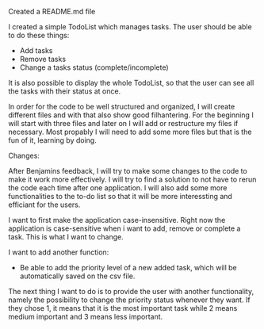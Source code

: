 Created a README.md file

I created a simple TodoList which manages tasks.
The user should be able to do these things:

- Add tasks
- Remove tasks
- Change a tasks status (complete/incomplete)

It is also possible to display the whole TodoList, so that the user can see all the tasks with their status at once.

In order for the code to be well structured and organized, I will create different files and with that also show good filhantering.
For the beginning I will start with three files and later on I will add or restructure my files if necessary. Most propably I will need to add some more files but that is the fun of it, learning by doing.

Changes:

After Benjamins feedback, I will try to make some changes to the code to make it work more effectively. I will try to find a solution to not have to rerun the code each time after one application. I will also add some more functionalities to the to-do list so that it will be more interessting and efficiant for the users.

I want to first make the application case-insensitive. Right now the application is case-sensitive when i want to add, remove or complete a task. This is what I want to change. 

I want to add another function: 
- Be able to add the priority level of a new added task, which will be automatically saved on the csv file.

The next thing I want to do is to provide the user with another functionality, namely the possibility to change the priority status whenever they want. If they chose 1, it means that it is the most important task while 2 means medium important and 3 means less important.   